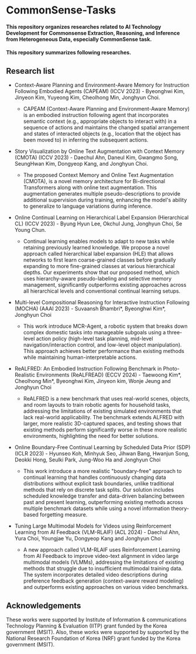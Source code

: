 # CommonSense-Tasks

#### This repository organizes researches related to AI Technology Development for Commonsense Extraction, Reasoning, and Inference from Heterogeneous Data, especially CommonSense task.
#### This repository summarizes following researches.

## Research list
* Context-Aware Planning and Environment-Aware Memory for Instruction Following Embodied Agents (CAPEAM) (ICCV 2023) - Byeonghwi Kim, Jinyeon Kim, Yuyeong Kim, Cheolhong Min, Jonghyun Choi.

  * CAPEAM (Context-Aware Planning and Environment-Aware Memory) is an embodied instruction following agent that incorporates semantic context (e.g., appropriate objects to interact with) in a sequence of actions and maintains the changed spatial arrangement and states of interacted objects (e.g., location that the object has been moved to) in inferring the subsequent actions.

* Story Visualization by Online Text Augmentation with Context Memory (CMOTA) (ICCV 2023) - Daechul Ahn, Daneul Kim, Gwangmo Song, SeungHwan Kim, Dongyeop Kang, and Jonghyun Choi.

  * The proposed Context Memory and Online Text Augmentation (CMOTA), is a novel memory architecture for Bi-directional Transformers along with online text augmentation. This augmentation generates multiple pseudo-descriptions to provide additional supervision during training, enhancing the model's ability to generalize to language variations during inference.

* Online Continual Learning on Hierarchical Label Expansion (Hierarchical CL) (ICCV 2023) - Byung Hyun Lee, Okchul Jung, Jonghyun Choi, Se Young Chun.

  * Continual learning enables models to adapt to new tasks while retaining previously learned knowledge. We propose a novel approach called hierarchical label expansion (HLE) that allows networks to first learn coarse-grained classes before gradually expanding to more fine-grained classes at various hierarchical depths. Our experiments show that our proposed method, which uses hierarchy-aware pseudo-labeling and selective memory management, significantly outperforms existing approaches across all hierarchical levels and conventional continual learning setups.

* Multi-level Compositional Reasoning for Interactive Instruction Following (MOCHA) (AAAI 2023) - Suvaansh Bhambri*, Byeonghwi Kim*, Jonghyun Choi

  * This work introduce MCR-Agent, a robotic system that breaks down complex domestic tasks into manageable subgoals using a three-level action policy (high-level task planning, mid-level navigation/interaction control, and low-level object manipulation). This approach achieves better performance than existing methods while maintaining human-interpretable actions.

* ReALFRED: An Embodied Instruction Following Benchmark in Photo-Realistic Environments (ReALFREAD) (ECCV 2024) - Taewoong Kim*, Cheolhong Min*, Byeonghwi Kim, Jinyeon kim, Wonje Jeung and Jonghyun Choi

  * ReALFRED is a new benchmark that uses real-world scenes, objects, and room layouts to train robotic agents for household tasks, addressing the limitations of existing simulated environments that lack real-world applicability. The benchmark extends ALFRED with larger, more realistic 3D-captured spaces, and testing shows that existing methods perform significantly worse in these more realistic environments, highlighting the need for better solutions.

* Online Boundary-Free Continual Learning by Scheduled Data Prior (SDP) (ICLR 2023) - Hyunseo Koh, Minhyuk Seo, Jihwan Bang, Hwanjun Song, Deokki Hong, Seulki Park, Jung-Woo Ha and Jonghyun Choi

  * This work introduce a more realistic "boundary-free" approach to continual learning that handles continuously changing data distributions without explicit task boundaries, unlike traditional methods that rely on discrete task splits. Our solution includes scheduled knowledge transfer and data-driven balancing between past and present learning, outperforming existing methods across multiple benchmark datasets while using a novel information theory-based forgetting measure.

* Tuning Large Multimodal Models for Videos using Reinforcement Learning from AI Feedback (VLM-RLAIF) (ACL 2024) - Daechul Ahn, Yura Choi, Youngjae Yu, Dongyeop Kang and Jonghyun Choi

  * A new approach called VLM-RLAIF uses Reinforcement Learning from AI Feedback to improve video-text alignment in video large multimodal models (VLMMs), addressing the limitations of existing methods that struggle due to insufficient multimodal training data. The system incorporates detailed video descriptions during preference feedback generation (context-aware reward modeling) and outperforms existing approaches on various video benchmarks.


## Acknowledgements
These works were supported by Institute of Information & communications Technology Planning & Evaluation (IITP) grant funded by the Korea government (MSIT). Also, these works were supported by supported by the National Research Foundation of Korea (NRF) grant funded by the Korea government (MSIT).
